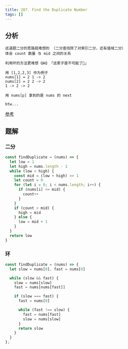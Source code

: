 ```yaml
---
title: 287. Find the Duplicate Number
tags: []
---
```


## 分析
```
这道题二分的思路挺难想的 （二分查找除了对索引二分，还有值域二分）
体会 count 数量 与 mid 之间的关系

利用环的方法更难想 QAQ 「这辈子是不可能了👀」

用 [1,2,2,3] 作为例子
nums[1] = 2 1 -> 2
nums[2] = 2 2 -> 2
1 -> 2 -> 2

用 nums[p] 拿到的是 nums 的 next

btw...
```


[参考](https://leetcode.cn/problems/find-the-duplicate-number/solution/zhe-ge-shu-zu-you-dian-te-shu-suo-yi-ke-yi-yong-ku/)
## 题解
### 二分
```ts
const findDuplicate = (nums) => {
  let low = 1
  let high = nums.length - 1
  while (low < high) {
    const mid = (low + high) >> 1
    let count = 0
    for (let i = 0; i < nums.length; i++) {
      if (nums[i] <= mid) {
        count++
      }
    }
    if (count > mid) {
      high = mid
    } else {
      low = mid + 1
    }
  }
  return low
}

```

### 环
```ts
const findDuplicate = (nums) => {
  let slow = nums[0], fast = nums[0]

  while (slow && fast) {
    slow = nums[slow]
    fast = nums[nums[fast]]

    if (slow === fast) {
      fast = nums[0]

      while (fast !== slow) {
        fast = nums[fast]
        slow = nums[slow]
      }
      return slow
    }
  }
};
```